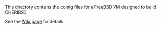 This directory contains the config files for a FreeBSD VM designed to build CHERIBSD

See the [Wiki page](https://github.com/RichardsonAlex/cheri-scripts/wiki/Setting-up-a-CHERIBSD-build-VM-with-QEMU-and-libvirt) for details